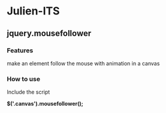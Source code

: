 # Julien-ITS

## jquery.mousefollower

### Features

make an element follow the mouse with animation in a canvas

### How to use

Include the script

**$('.canvas').mousefollower();**